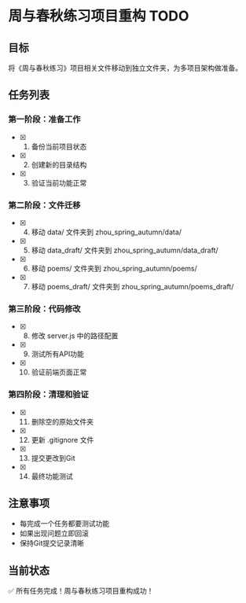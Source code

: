 # 周与春秋练习项目重构 TODO

## 目标
将《周与春秋练习》项目相关文件移动到独立文件夹，为多项目架构做准备。

## 任务列表

### 第一阶段：准备工作
- [x] 1. 备份当前项目状态
- [x] 2. 创建新的目录结构
- [x] 3. 验证当前功能正常

### 第二阶段：文件迁移
- [x] 4. 移动 data/ 文件夹到 zhou_spring_autumn/data/
- [x] 5. 移动 data_draft/ 文件夹到 zhou_spring_autumn/data_draft/
- [x] 6. 移动 poems/ 文件夹到 zhou_spring_autumn/poems/
- [x] 7. 移动 poems_draft/ 文件夹到 zhou_spring_autumn/poems_draft/

### 第三阶段：代码修改
- [x] 8. 修改 server.js 中的路径配置
- [x] 9. 测试所有API功能
- [x] 10. 验证前端页面正常

### 第四阶段：清理和验证
- [x] 11. 删除空的原始文件夹
- [x] 12. 更新 .gitignore 文件
- [x] 13. 提交更改到Git
- [x] 14. 最终功能测试

## 注意事项
- 每完成一个任务都要测试功能
- 如果出现问题立即回滚
- 保持Git提交记录清晰

## 当前状态
✅ 所有任务完成！周与春秋练习项目重构成功！ 